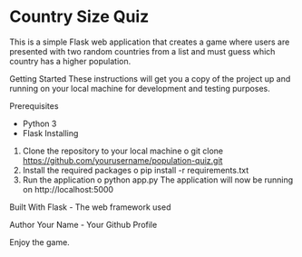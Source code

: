 # Country Size Quiz
This is a simple Flask web application that creates a game where users are presented with two random countries from a list and must guess which country has a higher population.

Getting Started
These instructions will get you a copy of the project up and running on your local machine for development and testing purposes.

Prerequisites
-	Python 3
-	Flask
Installing
1.	Clone the repository to your local machine
o	git clone https://github.com/yourusername/population-quiz.git
2.	Install the required packages
o	pip install -r requirements.txt
3.	Run the application
o	python app.py
The application will now be running on http://localhost:5000

Built With
Flask - The web framework used

Author
Your Name - Your Github Profile

Enjoy the game.
